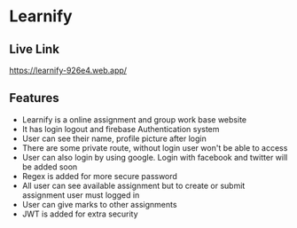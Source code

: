 

# Learnify



## Live Link

https://learnify-926e4.web.app/


## Features

- Learnify is a online assignment and group work base website
- It has login logout and firebase Authentication system
- User can see their name, profile picture after login
- There are some private route, without login user won't be able to access
- User can also login by using google. Login with facebook and twitter will be added soon
- Regex is added for more secure password
- All user can see available assignment but to create or submit assignment user must logged in
- User can give marks to other assignments
- JWT is added for extra security